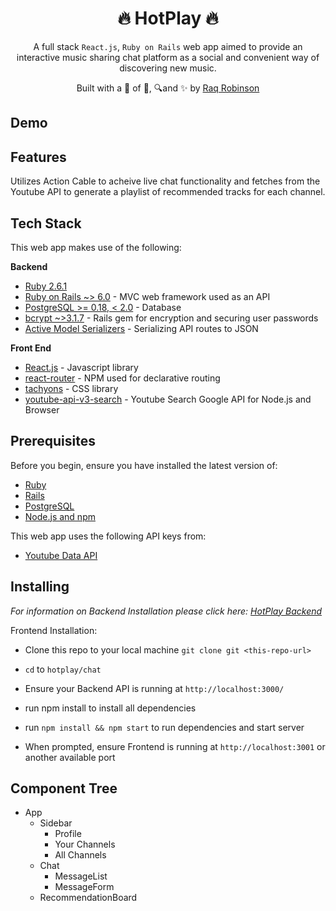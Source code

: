 <h1 align='center'><b>
🔥 HotPlay 🔥</b></h1>  
<p align='center'>
A full stack <code>React.js</code>, <code>Ruby on Rails</code> web app aimed to provide
an interactive music sharing chat platform as a social and convenient way of discovering new music.
</p>
 



<p align="center">
Built with a 🖤 of 🎵, 🔍and ✨ by <a href='https://github.com/robin-raq'> Raq
Robinson</a>
</p>

**Demo** 
------------


**Features**
------------

Utilizes Action Cable to acheive live chat functionality and fetches from the Youtube API to generate a playlist of recommended tracks for each channel.

**Tech Stack**
--------------

This web app makes use of the following:

**Backend**

-   [Ruby 2.6.1](https://www.ruby-lang.org/en/)
-   [Ruby on Rails ~> 6.0](https://rubyonrails.org/) - MVC web framework used as an API
-   [PostgreSQL >= 0.18, < 2.0](https://www.postgresql.org/) - Database
-   [bcrypt ~>3.1.7](https://github.com/codahale/bcrypt-ruby) - Rails gem for encryption and securing user passwords
-   [Active Model Serializers](https://github.com/rails-api/active_model_serializers) - Serializing API routes to JSON



**Front End**

-   [React.js](https://reactjs.org/) - Javascript library
-   [react-router](https://github.com/ReactTraining/react-router#readme) - NPM used for declarative routing
-   [tachyons](https://tachyons.io/) - CSS library
-   [youtube-api-v3-search](https://www.npmjs.com/package/youtube-api-v3-search) - Youtube Search Google API for Node.js and Browser

**Prerequisites**
-----------------

Before you begin, ensure you have installed the latest version of:

-   [Ruby](https://www.ruby-lang.org/en/)
-   [Rails](https://rubyonrails.org/)
-   [PostgreSQL](https://www.postgresql.org/)
-   [Node.js and npm](https://nodejs.org/en/)

This web app uses the following API keys from:

-   [Youtube Data API](https://developers.google.com/youtube/v3)

**Installing**
--------------

*For information on Backend Installation please click here: [HotPlay Backend](https://github.com/robin-raq/hotplay-backend-api)*

Frontend Installation:

-   Clone this repo to your local machine `git clone git <this-repo-url>`

-   `cd` to `hotplay/chat`

-   Ensure your Backend API is running at `http://localhost:3000/`
-   run npm install to install all dependencies

-   run `npm install && npm start` to run dependencies and start server

-   When prompted, ensure Frontend is running at `http://localhost:3001` or another available port 

 **Component Tree**
-----------------------------------------------
- App
    - Sidebar
        - Profile
        - Your Channels
        - All Channels
    - Chat
        - MessageList
        - MessageForm
    - RecommendationBoard


